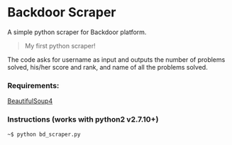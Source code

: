 # Backdoor Scraper
A simple python scraper for Backdoor platform.
>My first python scraper!

The code asks for username as input and outputs the number of problems solved, his/her score and rank, and name of all the problems solved.

### Requirements:

[BeautifulSoup4](http://stackoverflow.com/a/19957214/4565181)

### Instructions (works with python2 v2.7.10+)
```~$ python bd_scraper.py```
